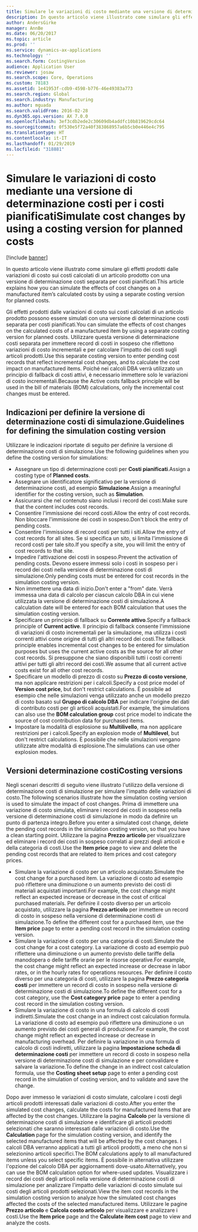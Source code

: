 ```yaml
---
title: Simulare le variazioni di costo mediante una versione di determinazione costi per i costi pianificati
description: In questo articolo viene illustrato come simulare gli effetti prodotti dalle variazioni di costo sui costi calcolati di un articolo prodotto con una versione di determinazione costi separata per costi pianificati.
author: AndersGirke
manager: AnnBe
ms.date: 06/20/2017
ms.topic: article
ms.prod: ''
ms.service: dynamics-ax-applications
ms.technology: ''
ms.search.form: CostingVersion
audience: Application User
ms.reviewer: josaw
ms.search.scope: Core, Operations
ms.custom: 78183
ms.assetid: 1e41953f-cdb9-4598-b776-46e49383a773
ms.search.region: Global
ms.search.industry: Manufacturing
ms.author: mguada
ms.search.validFrom: 2016-02-28
ms.dyn365.ops.version: AX 7.0.0
ms.openlocfilehash: 3ef3cdb2ede2c30609db4addfc10b819629cdc64
ms.sourcegitcommit: 0f530e5f72a40f383868957a6b5cb0e446e4c795
ms.translationtype: HT
ms.contentlocale: it-IT
ms.lasthandoff: 01/29/2019
ms.locfileid: "318881"
---
```

# <a name="simulate-cost-changes-by-using-a-costing-version-for-planned-costs"></a><span data-ttu-id="2008d-103">Simulare le variazioni di costo mediante una versione di determinazione costi per i costi pianificati</span><span class="sxs-lookup"><span data-stu-id="2008d-103">Simulate cost changes by using a costing version for planned costs</span></span>

[!include [banner](../includes/banner.md)]

<span data-ttu-id="2008d-104">In questo articolo viene illustrato come simulare gli effetti prodotti dalle variazioni di costo sui costi calcolati di un articolo prodotto con una versione di determinazione costi separata per costi pianificati.</span><span class="sxs-lookup"><span data-stu-id="2008d-104">This article explains how you can simulate the effects of cost changes on a manufactured item’s calculated costs by using a separate costing version for planned costs.</span></span>

<span data-ttu-id="2008d-105">Gli effetti prodotti dalle variazioni di costo sui costi calcolati di un articolo prodotto possono essere simulati con una versione di determinazione costi separata per costi pianificati.</span><span class="sxs-lookup"><span data-stu-id="2008d-105">You can simulate the effects of cost changes on the calculated costs of a manufactured item by using a separate costing version for planned costs.</span></span> <span data-ttu-id="2008d-106">Utilizzare questa versione di determinazione costi separata per immettere record di costi in sospeso che riflettono variazioni di costo incrementali e per calcolare l'impatto dei costi sugli articoli prodotti.</span><span class="sxs-lookup"><span data-stu-id="2008d-106">Use this separate costing version to enter pending cost records that reflect incremental cost changes, and to calculate the cost impact on manufactured items.</span></span> <span data-ttu-id="2008d-107">Poiché nei calcoli DBA verrà utilizzato un principio di fallback di costi attivi, è necessario immettere solo le variazioni di costo incrementali.</span><span class="sxs-lookup"><span data-stu-id="2008d-107">Because the Active costs fallback principle will be used in the bill of materials (BOM) calculations, only the incremental cost changes must be entered.</span></span>

## <a name="guidelines-for-defining-the-simulation-costing-version"></a><span data-ttu-id="2008d-108">Indicazioni per definire la versione di determinazione costi di simulazione.</span><span class="sxs-lookup"><span data-stu-id="2008d-108">Guidelines for defining the simulation costing version</span></span>
<span data-ttu-id="2008d-109">Utilizzare le indicazioni riportate di seguito per definire la versione di determinazione costi di simulazione.</span><span class="sxs-lookup"><span data-stu-id="2008d-109">Use the following guidelines when you define the costing version for simulations:</span></span>

-   <span data-ttu-id="2008d-110">Assegnare un tipo di determinazione costi per **Costi pianificati**.</span><span class="sxs-lookup"><span data-stu-id="2008d-110">Assign a costing type of **Planned costs**.</span></span>
-   <span data-ttu-id="2008d-111">Assegnare un identificatore significativo per la versione di determinazione costi, ad esempio **Simulazione**.</span><span class="sxs-lookup"><span data-stu-id="2008d-111">Assign a meaningful identifier for the costing version, such as **Simulation**.</span></span>
-   <span data-ttu-id="2008d-112">Assicurarsi che nel contenuto siano inclusi i record dei costi.</span><span class="sxs-lookup"><span data-stu-id="2008d-112">Make sure that the content includes cost records.</span></span>
-   <span data-ttu-id="2008d-113">Consentire l'immissione dei record costi.</span><span class="sxs-lookup"><span data-stu-id="2008d-113">Allow the entry of cost records.</span></span> <span data-ttu-id="2008d-114">Non bloccare l'immissione dei costi in sospeso.</span><span class="sxs-lookup"><span data-stu-id="2008d-114">Don't block the entry of pending costs.</span></span>
-   <span data-ttu-id="2008d-115">Consentire l'immissione di record costi per tutti i siti.</span><span class="sxs-lookup"><span data-stu-id="2008d-115">Allow the entry of cost records for all sites.</span></span> <span data-ttu-id="2008d-116">Se si specifica un sito, si limita l'immissione di record costi per tale sito.</span><span class="sxs-lookup"><span data-stu-id="2008d-116">If you specify a site, you will limit the entry of cost records to that site.</span></span>
-   <span data-ttu-id="2008d-117">Impedire l'attivazione dei costi in sospeso.</span><span class="sxs-lookup"><span data-stu-id="2008d-117">Prevent the activation of pending costs.</span></span> <span data-ttu-id="2008d-118">Devono essere immessi solo i costi in sospeso per i record dei costi nella versione di determinazione costi di simulazione.</span><span class="sxs-lookup"><span data-stu-id="2008d-118">Only pending costs must be entered for cost records in the simulation costing version.</span></span>
-   <span data-ttu-id="2008d-119">Non immettere una data di inizio.</span><span class="sxs-lookup"><span data-stu-id="2008d-119">Don't enter a "from" date.</span></span> <span data-ttu-id="2008d-120">Verrà immessa una data di calcolo per ciascun calcolo DBA in cui viene utilizzata la versione di determinazione costi di simulazione.</span><span class="sxs-lookup"><span data-stu-id="2008d-120">A calculation date will be entered for each BOM calculation that uses the simulation costing version.</span></span>
-   <span data-ttu-id="2008d-121">Specificare un principio di fallback su **Corrente attivo**.</span><span class="sxs-lookup"><span data-stu-id="2008d-121">Specify a fallback principle of **Current active**.</span></span> <span data-ttu-id="2008d-122">Il principio di fallback consente l'immissione di variazioni di costo incrementali per la simulazione, ma utilizza i costi correnti attivi come origine di tutti gli altri record dei costi.</span><span class="sxs-lookup"><span data-stu-id="2008d-122">The fallback principle enables incremental cost changes to be entered for simulation purposes but uses the current active costs as the source for all other cost records.</span></span> <span data-ttu-id="2008d-123">Si presuppone che siano disponibili tutti i costi correnti attivi per tutti gli altri record dei costi.</span><span class="sxs-lookup"><span data-stu-id="2008d-123">We assume that all current active costs exist for all other cost records.</span></span>
-   <span data-ttu-id="2008d-124">Specificare un modello di prezzo di costo su **Prezzo di costo versione**, ma non applicare restrizioni per i calcoli.</span><span class="sxs-lookup"><span data-stu-id="2008d-124">Specify a cost price model of **Version cost price**, but don't restrict calculations.</span></span> <span data-ttu-id="2008d-125">È possibile ad esempio che nelle simulazioni venga utilizzato anche un modello prezzo di costo basato sul **Gruppo di calcolo DBA** per indicare l'origine dei dati di contributo costi per gli articoli acquistati.</span><span class="sxs-lookup"><span data-stu-id="2008d-125">For example, the simulations can also use the **BOM calculation group** cost price model to indicate the source of cost contribution data for purchased items.</span></span>
-   <span data-ttu-id="2008d-126">Impostare la modalità di esplosione su **Multilivello**, ma non applicare restrizioni per i calcoli.</span><span class="sxs-lookup"><span data-stu-id="2008d-126">Specify an explosion mode of **Multilevel**, but don't restrict calculations.</span></span> <span data-ttu-id="2008d-127">È possibile che nelle simulazioni vengano utilizzate altre modalità di esplosione.</span><span class="sxs-lookup"><span data-stu-id="2008d-127">The simulations can use other explosion modes.</span></span>

## <a name="costing-versions"></a><span data-ttu-id="2008d-128">Versioni determinazione costi</span><span class="sxs-lookup"><span data-stu-id="2008d-128">Costing versions</span></span>
<span data-ttu-id="2008d-129">Negli scenari descritti di seguito viene illustrato l'utilizzo della versione di determinazione costi di simulazione per simulare l'impatto delle variazioni di costo.</span><span class="sxs-lookup"><span data-stu-id="2008d-129">The following scenarios illustrate how the simulation costing version is used to simulate the impact of cost changes.</span></span> <span data-ttu-id="2008d-130">Prima di immettere una variazione di costo simulata, eliminare i record dei costi in sospeso nella versione di determinazione costi di simulazione in modo da definire un punto di partenza integro.</span><span class="sxs-lookup"><span data-stu-id="2008d-130">Before you enter a simulated cost change, delete the pending cost records in the simulation costing version, so that you have a clean starting point.</span></span> <span data-ttu-id="2008d-131">Utilizzare la pagina **Prezzo articolo** per visualizzare ed eliminare i record dei costi in sospeso correlati ai prezzi degli articoli e della categoria di costi.</span><span class="sxs-lookup"><span data-stu-id="2008d-131">Use the **Item price** page to view and delete the pending cost records that are related to item prices and cost category prices.</span></span>

-   <span data-ttu-id="2008d-132">Simulare la variazione di costo per un articolo acquistato.</span><span class="sxs-lookup"><span data-stu-id="2008d-132">Simulate the cost change for a purchased item.</span></span> <span data-ttu-id="2008d-133">La variazione di costo ad esempio può riflettere una diminuzione o un aumento previsto dei costi di materiali acquistati importanti.</span><span class="sxs-lookup"><span data-stu-id="2008d-133">For example, the cost change might reflect an expected increase or decrease in the cost of critical purchased materials.</span></span> <span data-ttu-id="2008d-134">Per definire il costo diverso per un articolo acquistato, utilizzare la pagina **Prezzo articolo** per immettere un record di costo in sospeso nella versione di determinazione costi di simulazione.</span><span class="sxs-lookup"><span data-stu-id="2008d-134">To define the different cost for a purchased item, use the **Item price** page to enter a pending cost record in the simulation costing version.</span></span>
-   <span data-ttu-id="2008d-135">Simulare la variazione di costo per una categoria di costi.</span><span class="sxs-lookup"><span data-stu-id="2008d-135">Simulate the cost change for a cost category.</span></span> <span data-ttu-id="2008d-136">La variazione di costo ad esempio può riflettere una diminuzione o un aumento previsto delle tariffe della manodopera o delle tariffe orarie per le risorse operative.</span><span class="sxs-lookup"><span data-stu-id="2008d-136">For example, the cost change might reflect an expected increase or decrease in labor rates, or in the hourly rates for operations resources.</span></span> <span data-ttu-id="2008d-137">Per definire il costo diverso per una categoria di costi, utilizzare la pagina **Prezzo categoria costi** per immettere un record di costo in sospeso nella versione di determinazione costi di simulazione.</span><span class="sxs-lookup"><span data-stu-id="2008d-137">To define the different cost for a cost category, use the **Cost category price** page to enter a pending cost record in the simulation costing version.</span></span>
-   <span data-ttu-id="2008d-138">Simulare la variazione di costo in una formula di calcolo di costi indiretti.</span><span class="sxs-lookup"><span data-stu-id="2008d-138">Simulate the cost change in an indirect cost calculation formula.</span></span> <span data-ttu-id="2008d-139">La variazione di costo ad esempio può riflettere una diminuzione o un aumento previsto dei costi generali di produzione.</span><span class="sxs-lookup"><span data-stu-id="2008d-139">For example, the cost change might reflect an expected increase or decrease in manufacturing overhead.</span></span> <span data-ttu-id="2008d-140">Per definire la variazione in una formula di calcolo di costi indiretti, utilizzare la pagina **Impostazione scheda di determinazione costi** per immettere un record di costo in sospeso nella versione di determinazione costi di simulazione e per convalidare e salvare la variazione.</span><span class="sxs-lookup"><span data-stu-id="2008d-140">To define the change in an indirect cost calculation formula, use the **Costing sheet setup** page to enter a pending cost record in the simulation of costing version, and to validate and save the change.</span></span>

<span data-ttu-id="2008d-141">Dopo aver immesso le variazioni di costo simulate, calcolare i costi degli articoli prodotti interessati dalle variazioni di costo.</span><span class="sxs-lookup"><span data-stu-id="2008d-141">After you enter the simulated cost changes, calculate the costs for manufactured items that are affected by the cost changes.</span></span> <span data-ttu-id="2008d-142">Utilizzare la pagina **Calcolo** per la versione di determinazione costi di simulazione e identificare gli articoli prodotti selezionati che saranno interessati dalle variazioni di costo.</span><span class="sxs-lookup"><span data-stu-id="2008d-142">Use the **Calculation** page for the simulation costing version, and identify the selected manufactured items that will be affected by the cost changes.</span></span> <span data-ttu-id="2008d-143">I calcoli DBA verranno applicati a tutti gli articoli prodotti, a meno che non si selezionino articoli specifici.</span><span class="sxs-lookup"><span data-stu-id="2008d-143">The BOM calculations apply to all manufactured items unless you select specific items.</span></span> <span data-ttu-id="2008d-144">È possibile in alternativa utilizzare l'opzione del calcolo DBA per aggiornamenti dove-usato.</span><span class="sxs-lookup"><span data-stu-id="2008d-144">Alternatively, you can use the BOM calculation option for where-used updates.</span></span> <span data-ttu-id="2008d-145">Visualizzare i record dei costi degli articoli nella versione di determinazione costi di simulazione per analizzare l'impatto delle variazioni di costo simulate sui costi degli articoli prodotti selezionati.</span><span class="sxs-lookup"><span data-stu-id="2008d-145">View the item cost records in the simulation costing version to analyze how the simulated cost changes affected the costs of the selected manufactured items.</span></span> <span data-ttu-id="2008d-146">Utilizzare le pagine **Prezzo articolo** e **Calcola costo articolo** per visualizzare e analizzare i costi.</span><span class="sxs-lookup"><span data-stu-id="2008d-146">Use the **Item price** page and the **Calculate item cost** page to view and analyze the costs.</span></span>




